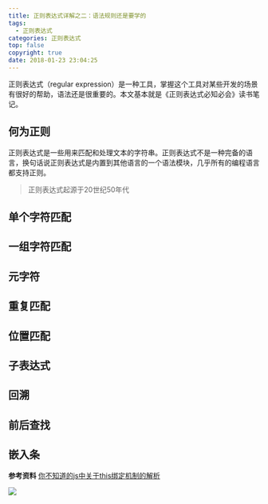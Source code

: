 ```yaml
---
title: 正则表达式详解之二：语法规则还是要学的
tags:
  - 正则表达式
categories: 正则表达式
top: false
copyright: true
date: 2018-01-23 23:04:25
---
```

正则表达式（regular expression）是一种工具，掌握这个工具对某些开发的场景有很好的帮助，语法还是很重要的。本文基本就是《正则表达式必知必会》读书笔记。
<!--more-->

## 何为正则
正则表达式是一些用来匹配和处理文本的字符串。正则表达式不是一种完备的语言，换句话说正则表达式是内置到其他语言的一个语法模块，几乎所有的编程语言都支持正则。

> 正则表达式起源于20世纪50年代

## 单个字符匹配

## 一组字符匹配

## 元字符

## 重复匹配

## 位置匹配

## 子表达式

## 回溯

## 前后查找

## 嵌入条



**参考资料**
[你不知道的js中关于this绑定机制的解析](https://juejin.im/post/5b3715def265da59af40a630)

![](http://oankigr4l.bkt.clouddn.com/wexin.png)